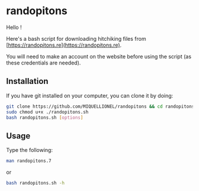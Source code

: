 # randopitons
Hello !

Here's a bash script for downloading hitchiking files from [https://randopitons.re](https://randopitons.re).

You will need to make an account on the website before using the script (as these credentials are needed).

## Installation

If you have git installed on your computer, you can clone it by doing:
```bash
git clone https://github.com/MIQUELLIONEL/randopitons && cd randopitons
sudo chmod u+x ./randopitons.sh
bash randopitons.sh [options]
```


## Usage
Type the following: 
```bash
man randopitons.7
```
or
```bash
bash randopitons.sh -h
```
